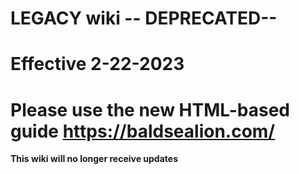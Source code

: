 # LEGACY wiki -- DEPRECATED--
# Effective 2-22-2023
# Please use the new HTML-based guide https://baldsealion.com/

**This wiki will no longer receive updates**
